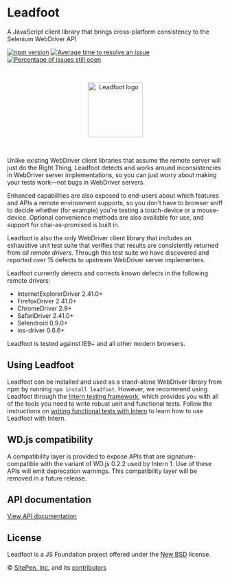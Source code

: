 # Leadfoot

<!-- start-github-only -->

A JavaScript client library that brings cross-platform consistency to the Selenium WebDriver API

[![npm version](https://badge.fury.io/js/leadfoot.svg)](https://badge.fury.io/js/leadfoot)
[![Average time to resolve an issue](http://isitmaintained.com/badge/resolution/theintern/leadfoot.svg)](http://isitmaintained.com/project/theintern/leadfoot "Average time to resolve an issue")
[![Percentage of issues still open](http://isitmaintained.com/badge/open/theintern/leadfoot.svg)](http://isitmaintained.com/project/theintern/leadfoot "Percentage of issues still open")

<br><p align="center"><img src="https://cdn.rawgit.com/theintern/leadfoot/master/docs/logo.svg" alt="Leadfoot logo" height="128"></p><br>

<!-- end-github-only -->

Unlike existing WebDriver client libraries that assume the remote server will just do the Right Thing, Leadfoot detects
and works around inconsistencies in WebDriver server implementations, so you can just worry about making your tests
work—not bugs in WebDriver servers.

Enhanced capabilities are also exposed to end-users about which features and APIs a remote environment supports, so
you don’t have to browser sniff to decide whether (for example) you’re testing a touch-device or a mouse-device.
Optional convenience methods are also available for use, and support for chai-as-promised is built in.

Leadfoot is also the only WebDriver client library that includes an exhaustive unit test suite that verifies that
results are consistently returned from *all remote drivers*. Through this test suite we have discovered and reported
over 15 defects to upstream WebDriver server implementers.

Leadfoot currently detects and corrects known defects in the following remote drivers:

* InternetExplorerDriver 2.41.0+
* FirefoxDriver 2.41.0+
* ChromeDriver 2.9+
* SafariDriver 2.41.0+
* Selendroid 0.9.0+
* ios-driver 0.6.6+

Leadfoot is tested against IE9+ and all other modern browsers.

## Using Leadfoot

Leadfoot can be installed and used as a stand-alone WebDriver library from npm by running `npm install leadfoot`.
However, we recommend using Leadfoot through the [Intern testing framework](http://theintern.io), which provides you
with all of the tools you need to write robust unit and functional tests. Follow the instructions on
[writing functional tests with Intern](https://theintern.github.io/intern/#writing-functional-test)
to learn how to use Leadfoot with Intern.

## WD.js compatibility

A compatibility layer is provided to expose APIs that are signature-compatible with the variant of WD.js 0.2.2 used by
Intern 1. Use of these APIs will emit deprecation warnings. This compatibility layer will be removed in a future
release.

## API documentation

[View API documentation](https://theintern.github.io/leadfoot/)

<!-- start-github-only -->
## License

Leadfoot is a JS Foundation project offered under the [New BSD](LICENSE) license.

© [SitePen, Inc.](http://sitepen.com) and its [contributors](https://github.com/theintern/leadfoot/graphs/contributors)
<!-- end-github-only -->
